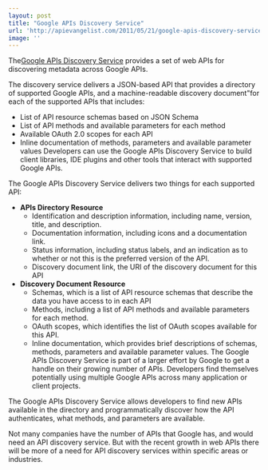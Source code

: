 ```yaml
---
layout: post
title: "Google APIs Discovery Service"
url: 'http://apievangelist.com/2011/05/21/google-apis-discovery-service/'
image: ''
---
```


<img class="c1" src="http://kinlane-productions.s3.amazonaws.com/google/google-apis-discovery-filing-cabinet.png" alt="" align="right" />The[Google APIs Discovery Service][1] provides a set of web APIs for discovering metadata across Google APIs.

The discovery service delivers a JSON-based API that provides a directory of supported Google APIs, and a machine-readable discovery document"for each of the supported APIs that includes:

  * List of API resource schemas based on JSON Schema
  * List of API methods and available parameters for each method
  * Available OAuth 2.0 scopes for each API
  * Inline documentation of methods, parameters and available parameter values
Developers can use the Google APIs Discovery Service to build client libraries, IDE plugins and other tools that interact with supported Google APIs.

The Google APIs Discovery Service delivers two things for each supported API:

  * **APIs Directory Resource**
    * Identification and description information, including name, version, title, and description.
    * Documentation information, including icons and a documentation link.
    * Status information, including status labels, and an indication as to whether or not this is the preferred version of the API.
    * Discovery document link, the URI of the discovery document for this API
  * **Discovery Document Resource**
    * Schemas, which is a list of API resource schemas that describe the data you have access to in each API
    * Methods, including a list of API methods and available parameters for each method.
    * OAuth scopes, which identifies the list of OAuth scopes available for this API.
    * Inline documentation, which provides brief descriptions of schemas, methods, parameters and available parameter values.
The Google APIs Discovery Service is part of a larger effort by Google to get a handle on their growing number of APIs. Developers find themselves potentially using multiple Google APIs across many application or client projects.

The Google APIs Discovery Service allows developers to find new APIs available in the directory and programmatically discover how the API authenticates, what methods, and parameters are available.

Not many companies have the number of APIs that Google has, and would need an API discovery service. But with the recent growth in web APIs there will be more of a need for API discovery services within specific areas or industries.

   [1]: http://code.google.com/apis/discovery/index.html (Google APIs Discovery Service)
